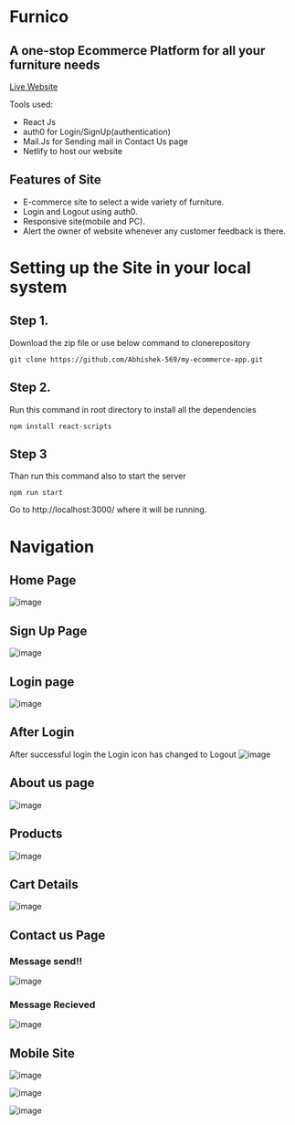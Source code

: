 # Furnico 
## A one-stop  Ecommerce Platform for all your furniture needs
[Live Website](https://gorgeous-toffee-ad07f7.netlify.app/)

Tools used:
- React Js
- auth0 for Login/SignUp(authentication)
- Mail.Js for Sending mail in Contact Us page
- Netlify to host our website 

## Features of Site

- E-commerce site to select a wide variety of furniture.
- Login and Logout using auth0.
- Responsive site(mobile and PC).
- Alert the owner of website whenever any customer feedback is there.

# Setting up the Site in your local system

## Step 1.
Download the zip file or use below command to clonerepository
```
git clone https://github.com/Abhishek-569/my-ecommerce-app.git
```
## Step 2.
Run this command in root directory to install all the dependencies
```
npm install react-scripts
```

## Step 3
Than run this command also to start the server 
```
npm run start
```
Go to http://localhost:3000/ where it will be running.

# Navigation

## Home Page

![image](https://user-images.githubusercontent.com/64806938/187304674-a7961dbb-2212-408a-90e6-8d076eef01cc.png)

## Sign Up Page
![image](https://user-images.githubusercontent.com/64806938/187304857-93f26877-72a7-437c-9a89-d2df957bd068.png)

## Login page
![image](https://user-images.githubusercontent.com/64806938/187304913-775f9569-9911-4a54-b192-87affd824594.png)

## After Login
After successful login the Login icon has changed to Logout
![image](https://user-images.githubusercontent.com/64806938/187305075-3196980b-3d37-460f-9009-4b25f5a9b353.png)

## About us page
![image](https://user-images.githubusercontent.com/64806938/187305260-4e43db7b-08e9-4ab3-b66a-847fa6b5121b.png)

## Products
![image](https://user-images.githubusercontent.com/64806938/187305303-94bd3326-c7c1-42db-81cd-f13d6eda0479.png)

## Cart Details
![image](https://user-images.githubusercontent.com/64806938/187305373-b1fede87-db31-421a-beb0-9d39a194f61e.png)

## Contact us Page

### Message send!!
![image](https://user-images.githubusercontent.com/64806938/187306015-46224e7d-306a-44e5-a2fc-6d26b44e5e84.png)

### Message Recieved
![image](https://user-images.githubusercontent.com/64806938/187306104-43393a64-7abc-4dcd-a1ba-c717b6f07eb8.png)

## Mobile Site
![image](https://user-images.githubusercontent.com/64806938/187306181-561a3855-eb31-445b-9590-8ad34f47f777.png)

![image](https://user-images.githubusercontent.com/64806938/187306215-ee996b67-4858-44d7-a666-be87db0f701f.png)

![image](https://user-images.githubusercontent.com/64806938/187306265-78ad591a-bac8-48e5-b6f8-3cdceba3c449.png)



